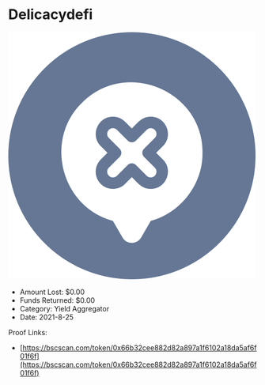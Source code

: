 # Delicacydefi
![Delicacydefi](/rektimages/Delicacydefi.png)
- Amount Lost: $0.00
- Funds Returned: $0.00
- Category: Yield Aggregator
- Date: 2021-8-25



Proof Links:
- [https://bscscan.com/token/0x66b32cee882d82a897a1f6102a18da5af6f01f6f](https://bscscan.com/token/0x66b32cee882d82a897a1f6102a18da5af6f01f6f)


